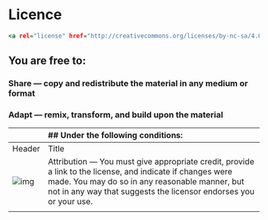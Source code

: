 # Licence

~~~~~~~~~~~~~~~~~~~~~~~~~~~~ .html
<a rel="license" href="http://creativecommons.org/licenses/by-nc-sa/4.0/"><img alt="Creative Commons Licence" style="border-width:0" src="https://i.creativecommons.org/l/by-nc-sa/4.0/88x31.png" /></a><br />This work is licensed under a <a rel="license" href="http://creativecommons.org/licenses/by-nc-sa/4.0/">Creative Commons Attribution-NonCommercial-ShareAlike 4.0 International License</a>.
~~~~~~~~~~~~~~~~~~~~~~~~~~~~

## You are free to:
### Share — copy and redistribute the material in any medium or format
### Adapt — remix, transform, and build upon the material


|       | ## Under the following conditions: |
| :---        | :---   |
| Header      | Title       |
| ![img](https://creativecommons.org/images/deed/attribution_icon_white_x2.png)   | Attribution — You must give appropriate credit, provide a link to the license, and indicate if changes were made. You may do so in any reasonable manner, but not in any way that suggests the licensor endorses you or your use. |
|       |              |
